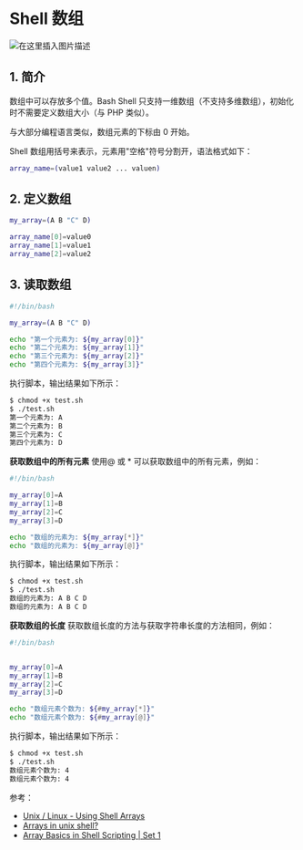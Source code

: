 #  Shell 数组


![在这里插入图片描述](https://img-blog.csdnimg.cn/db51fd545a5046b295490f226eef0ae8.gif#pic_center)

## 1. 简介
数组中可以存放多个值。Bash Shell 只支持一维数组（不支持多维数组），初始化时不需要定义数组大小（与 PHP 类似）。

与大部分编程语言类似，数组元素的下标由 0 开始。

Shell 数组用括号来表示，元素用"空格"符号分割开，语法格式如下：

```bash
array_name=(value1 value2 ... valuen)
```
## 2. 定义数组

```bash
my_array=(A B "C" D)
```

```bash
array_name[0]=value0
array_name[1]=value1
array_name[2]=value2
```
## 3. 读取数组

```bash
#!/bin/bash

my_array=(A B "C" D)

echo "第一个元素为: ${my_array[0]}"
echo "第二个元素为: ${my_array[1]}"
echo "第三个元素为: ${my_array[2]}"
echo "第四个元素为: ${my_array[3]}"
```
执行脚本，输出结果如下所示：

```bash
$ chmod +x test.sh 
$ ./test.sh
第一个元素为: A
第二个元素为: B
第三个元素为: C
第四个元素为: D
```
**获取数组中的所有元素**
使用@ 或 * 可以获取数组中的所有元素，例如：

```bash
#!/bin/bash

my_array[0]=A
my_array[1]=B
my_array[2]=C
my_array[3]=D

echo "数组的元素为: ${my_array[*]}"
echo "数组的元素为: ${my_array[@]}"
```

执行脚本，输出结果如下所示：

```bash
$ chmod +x test.sh 
$ ./test.sh
数组的元素为: A B C D
数组的元素为: A B C D
```
**获取数组的长度**
获取数组长度的方法与获取字符串长度的方法相同，例如：

```bash
#!/bin/bash


my_array[0]=A
my_array[1]=B
my_array[2]=C
my_array[3]=D

echo "数组元素个数为: ${#my_array[*]}"
echo "数组元素个数为: ${#my_array[@]}"
```

执行脚本，输出结果如下所示：

```bash
$ chmod +x test.sh 
$ ./test.sh
数组元素个数为: 4
数组元素个数为: 4
```

参考：

 - [Unix / Linux - Using Shell Arrays](https://www.tutorialspoint.com/unix/unix-using-arrays.htm)
 - [Arrays in unix shell?](https://stackoverflow.com/questions/1878882/arrays-in-unix-shell)
 - [Array Basics in Shell Scripting | Set 1](https://www.geeksforgeeks.org/array-basics-shell-scripting-set-1/)
